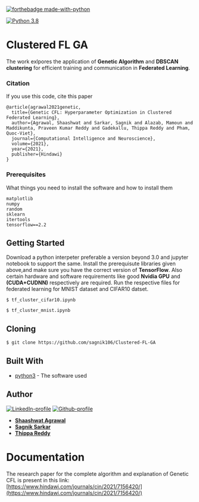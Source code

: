 [![forthebadge made-with-python](http://ForTheBadge.com/images/badges/made-with-python.svg)](https://www.python.org/)

[![Python 3.8](https://img.shields.io/badge/python-3.8-green.svg)](https://www.python.org/downloads/release/python-360/) 

# Clustered FL GA

The work exlpores the application of **Genetic Algorithm** and **DBSCAN clustering** for efficient training and communication in **Federated Learning**.  
 
 
### Citation

If you use this code, cite this paper
```
@article{agrawal2021genetic,
  title={Genetic CFL: Hyperparameter Optimization in Clustered Federated Learning},
  author={Agrawal, Shaashwat and Sarkar, Sagnik and Alazab, Mamoun and Maddikunta, Praveen Kumar Reddy and Gadekallu, Thippa Reddy and Pham, Quoc-Viet},
  journal={Computational Intelligence and Neuroscience},
  volume={2021},
  year={2021},
  publisher={Hindawi}
}
```

### Prerequisites

What things you need to install the software and how to install them
```
matplotlib
numpy 
random
sklearn
itertools
tensorflow==2.2
```

## Getting Started

Download a python interpeter preferable a version beyond 3.0 and jupyter notebook to support the same. Install the prerequisute libraries given above,and make sure you have the correct version of **TensorFlow**. Also certain hardware and software requirements like good **Nvidia GPU** and **(CUDA+CUDNN)** respectively are required. Run the respective files for federated learning for MNIST dataset and CIFAR10 datset.

```
$ tf_cluster_cifar10.ipynb

$ tf_cluster_mnist.ipynb

```

## Cloning
```bash
$ git clone https://github.com/sagnik106/Clustered-FL-GA
```

<!-----## MNIST Output--------->
<!---The output of the classifier can be seen.------>

<!-----------![The input Image to cartoonize.py](https://github.com/Shaashwat05/mnist_GA/blob/master/output.png)-------->


## Built With

* [python3](https://www.python.org/) - The software used

## Author
[![LinkedIn-profile](https://img.shields.io/badge/LinkedIn-Profile-teal.svg)](https://www.linkedin.com/in/shaashwat-agrawal-1904a117a/)       [![Github-profile](https://badgen.net/badge/icon/github?icon=github&label)](https://github.com/Shaashwat05)

* [**Shaashwat Agrawal**](https://github.com/Shaashwat05) 
* [**Sagnik Sarkar**](https://github.com/sagnik106) 
* [**Thippa Reddy**](https://github.com/gtreddy1981) 

# Documentation

The research paper for the complete algorithm and explanation of Genetic CFL is present in this link: [https://www.hindawi.com/journals/cin/2021/7156420/](https://www.hindawi.com/journals/cin/2021/7156420/)


